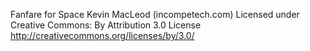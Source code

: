 Fanfare for Space Kevin MacLeod (incompetech.com)
Licensed under Creative Commons: By Attribution 3.0 License
http://creativecommons.org/licenses/by/3.0/
